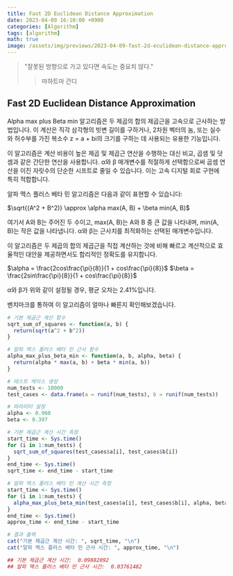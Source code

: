 ```yaml
---
title: Fast 2D Euclidean Distance Approximation
date: 2023-04-09 16:10:00 +0900
categories: [Algorithm]
tags: [algorithm]
math: true
image: /assets/img/previews/2023-04-09-fast-2d-eculidean-distance-approximation.png
---
```


> "잘못된 방향으로 가고 있다면 속도는 중요치 않다."
>> 마하트마 간디
  
  
  

## Fast 2D Euclidean Distance Approximation

Alpha max plus Beta min 알고리즘은 두 제곱의 합의 제곱근을 고속으로 근사하는 방법입니다. 이 계산은 직각 삼각형의 빗변 길이를 구하거나, 2차원 벡터의 놈, 또는 실수와 허수부를 가진 복소수 z = a + bi의 크기를 구하는 데 사용되는 유용한 기능입니다.

이 알고리즘은 계산 비용이 높은 제곱 및 제곱근 연산을 수행하는 대신 비교, 곱셈 및 덧셈과 같은 간단한 연산을 사용합니다. α와 β 매개변수를 적절하게 선택함으로써 곱셈 연산을 이진 자릿수의 단순한 시프트로 줄일 수 있습니다. 이는 고속 디지털 회로 구현에 특히 적합합니다.

알파 맥스 플러스 베타 민 알고리즘은 다음과 같이 표현할 수 있습니다:

$\sqrt{(A^2 + B^2)} \approx \alpha max(A, B) + \beta min(A, B)$

여기서 A와 B는 주어진 두 수이고, max(A, B)는 A와 B 중 큰 값을 나타내며, min(A, B)는 작은 값을 나타냅니다. α와 β는 근사치를 최적화하는 선택된 매개변수입니다.

이 알고리즘은 두 제곱의 합의 제곱근을 직접 계산하는 것에 비해 빠르고 계산적으로 효율적인 대안을 제공하면서도 합리적인 정확도를 유지합니다.

$\alpha = \frac{2cos\frac{\pi}{8}}{1 + cos\frac{\pi}{8}}$
$\beta = \frac{2sin\frac{\pi}{8}}{1 + cos\frac{\pi}{8}}$

α와 β가 위와 같이 설정될 경우, 평균 오차는 2.41%입니다.

벤치마크를 통하여 이 알고리즘이 얼마나 빠른지 확인해보겠습니다.

```r
# 기본 제곱근 계산 함수
sqrt_sum_of_squares <- function(a, b) {
  return(sqrt(a^2 + b^2))
}

# 알파 맥스 플러스 베타 민 근사 함수
alpha_max_plus_beta_min <- function(a, b, alpha, beta) {
  return(alpha * max(a, b) + beta * min(a, b))
}

# 테스트 케이스 생성
num_tests <- 10000
test_cases <- data.frame(a = runif(num_tests), b = runif(num_tests))

# 파라미터 설정
alpha <- 0.960
beta <- 0.397

# 기본 제곱근 계산 시간 측정
start_time <- Sys.time()
for (i in 1:num_tests) {
  sqrt_sum_of_squares(test_cases$a[i], test_cases$b[i])
}
end_time <- Sys.time()
sqrt_time <- end_time - start_time

# 알파 맥스 플러스 베타 민 계산 시간 측정
start_time <- Sys.time()
for (i in 1:num_tests) {
  alpha_max_plus_beta_min(test_cases$a[i], test_cases$b[i], alpha, beta)
}
end_time <- Sys.time()
approx_time <- end_time - start_time

# 결과 출력
cat("기본 제곱근 계산 시간: ", sqrt_time, "\n")
cat("알파 맥스 플러스 베타 민 근사 시간: ", approx_time, "\n")

## 기본 제곱근 계산 시간:  0.09882092
## 알파 맥스 플러스 베타 민 근사 시간:  0.03761482
```
